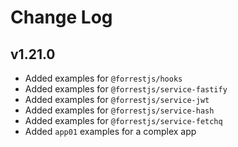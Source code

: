 # Change Log

## v1.21.0

- Added examples for `@forrestjs/hooks`
- Added examples for `@forrestjs/service-fastify`
- Added examples for `@forrestjs/service-jwt`
- Added examples for `@forrestjs/service-hash`
- Added examples for `@forrestjs/service-fetchq`
- Added `app01` examples for a complex app

